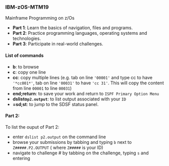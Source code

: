 ### IBM-zOS-MTM19
Mainframe Programming on z/Os

- **Part 1**: Learn the basics of navigation, files and programs.
- **Part 2**: Practice programming languages, operating systems and technologies.
- **Part 3**: Participate in real-world challenges.

#### List of commands 


- **b**: to browse
- **c**: copy one line
- **cc**: copy multiple lines (e.g. tab on line `'00001'` and type cc to have `'*cc001*'`, tab on line `'00031'` to have `'cc 31'`. This will copy the content from line `00001` to line `00031`)
- **end;return**: to save your work and return to `ISPF Primary Option Menu`
- **dslisto`p2.output`**: to list output associated with your `ID`
- **=sd;st**: to jump to the SDSF status panel.




#### Part 2:

To list the ouput of Part 2: 
- enter `dslist p2.output` on the command line 
- browse your submissions by tabbing and typing `b` next to `Z#####.P2.OUTPUT` ( where `Z#####` is your ID)
- navigate to challenge # by tabbing on the challenge, typing `s` and entering
